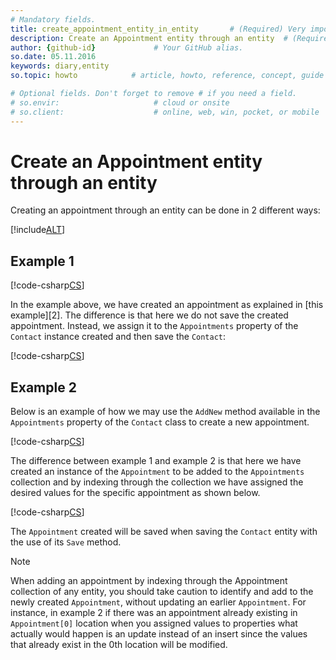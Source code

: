 ```yaml
---
# Mandatory fields.
title: create_appointment_entity_in_entity       # (Required) Very important for SEO.
description: Create an Appointment entity through an entity  # (Required) Important for SEO.
author: {github-id}             # Your GitHub alias.
so.date: 05.11.2016
keywords: diary,entity
so.topic: howto            # article, howto, reference, concept, guide

# Optional fields. Don't forget to remove # if you need a field.
# so.envir:                     # cloud or onsite
# so.client:                    # online, web, win, pocket, or mobile
---
```


# Create an Appointment entity through an entity

Creating an appointment through an entity can be done in 2 different ways:

[!include[ALT](../../includes/create-entity-options.md)]

## Example 1

[!code-csharp[CS](includes/create-apt-entity-in-entity-1.cs)]

In the example above, we have created an appointment as explained in [this example][2]. The difference is that here we do not save the created appointment. Instead, we assign it to the `Appointments` property of the `Contact` instance created and then save the `Contact`:

[!code-csharp[CS](includes/create-apt-entity-in-entity-1.cs?range=28,31,34)]

## Example 2

Below is an example of how we may use the `AddNew` method available in the `Appointments` property of the `Contact` class to create a new appointment.

[!code-csharp[CS](includes/create-apt-entity-in-entity-2.cs)]

The difference between example 1 and example 2 is that here we have created an instance of the `Appointment` to be added to the `Appointments` collection and by indexing through the collection we have assigned the desired values for the specific appointment as shown below.

[!code-csharp[CS](includes/create-apt-entity-in-entity-2.cs?range=8,16,27)]

The `Appointment` created will be saved when saving the `Contact` entity with the use of its `Save` method.

> [!NOTE]
> When adding an appointment by indexing through the Appointment collection of any entity, you should take caution to identify and add to the newly created `Appointment`, without updating an earlier `Appointment`. For instance, in example 2 if there was an appointment already existing in `Appointment[0]` location when you assigned values to properties what actually would happen is an update instead of an insert since the values that already exist in the 0th location will be modified.

<!-- Referenced links -->
[1]: create-apt-entity.md
